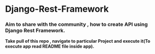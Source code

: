 # Django-Rest-Framework
<h3>Aim to share with the community , how to create API using Django Rest Framework. </h3>
<strong>
Take pull of this repo , navigate to particular Project and execute it(To execute app read README file inside app).
</strong>
